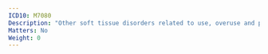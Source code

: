 ```yaml
---
ICD10: M7080
Description: "Other soft tissue disorders related to use, overuse and pressure: Multiple sites"
Matters: No
Weight: 0
---
```


